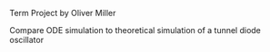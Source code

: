 Term Project
by Oliver Miller

Compare ODE simulation to theoretical simulation of a tunnel diode oscillator

